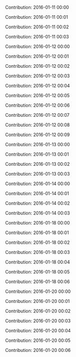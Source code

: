 Contribution: 2016-01-11 00:00

Contribution: 2016-01-11 00:01

Contribution: 2016-01-11 00:02

Contribution: 2016-01-11 00:03

Contribution: 2016-01-12 00:00

Contribution: 2016-01-12 00:01

Contribution: 2016-01-12 00:02

Contribution: 2016-01-12 00:03

Contribution: 2016-01-12 00:04

Contribution: 2016-01-12 00:05

Contribution: 2016-01-12 00:06

Contribution: 2016-01-12 00:07

Contribution: 2016-01-12 00:08

Contribution: 2016-01-12 00:09

Contribution: 2016-01-13 00:00

Contribution: 2016-01-13 00:01

Contribution: 2016-01-13 00:02

Contribution: 2016-01-13 00:03

Contribution: 2016-01-14 00:00

Contribution: 2016-01-14 00:01

Contribution: 2016-01-14 00:02

Contribution: 2016-01-14 00:03

Contribution: 2016-01-18 00:00

Contribution: 2016-01-18 00:01

Contribution: 2016-01-18 00:02

Contribution: 2016-01-18 00:03

Contribution: 2016-01-18 00:04

Contribution: 2016-01-18 00:05

Contribution: 2016-01-18 00:06

Contribution: 2016-01-20 00:00

Contribution: 2016-01-20 00:01

Contribution: 2016-01-20 00:02

Contribution: 2016-01-20 00:03

Contribution: 2016-01-20 00:04

Contribution: 2016-01-20 00:05

Contribution: 2016-01-20 00:06

